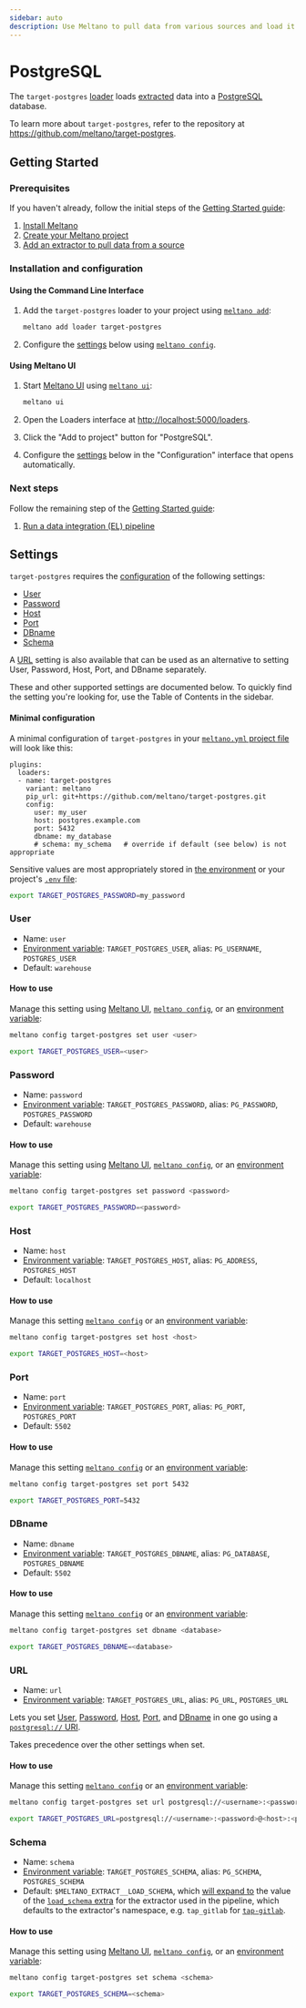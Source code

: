 ```yaml
---
sidebar: auto
description: Use Meltano to pull data from various sources and load it into PostgreSQL
---
```


# PostgreSQL

The `target-postgres` [loader](/plugins/loaders/) loads [extracted](/plugins/extractors/) data into a [PostgreSQL](https://www.postgresql.org/) database.

To learn more about `target-postgres`, refer to the repository at <https://github.com/meltano/target-postgres>.

## Getting Started

### Prerequisites

If you haven't already, follow the initial steps of the [Getting Started guide](/docs/getting-started.html):

1. [Install Meltano](/docs/getting-started.html#install-meltano)
1. [Create your Meltano project](/docs/getting-started.html#create-your-meltano-project)
1. [Add an extractor to pull data from a source](/docs/getting-started.html#add-an-extractor-to-pull-data-from-a-source)

### Installation and configuration

#### Using the Command Line Interface

1. Add the `target-postgres` loader to your project using [`meltano add`](/docs/command-line-interface.html#add):

    ```bash
    meltano add loader target-postgres
    ```

1. Configure the [settings](#settings) below using [`meltano config`](/docs/command-line-interface.html#config).

#### Using Meltano UI

1. Start [Meltano UI](/docs/ui.html) using [`meltano ui`](/docs/command-line-interface.html#ui):

    ```bash
    meltano ui
    ```

1. Open the Loaders interface at <http://localhost:5000/loaders>.
1. Click the "Add to project" button for "PostgreSQL".
1. Configure the [settings](#settings) below in the "Configuration" interface that opens automatically.

### Next steps

Follow the remaining step of the [Getting Started guide](/docs/getting-started.html):

1. [Run a data integration (EL) pipeline](/docs/getting-started.html#run-a-data-integration-el-pipeline)

## Settings

`target-postgres` requires the [configuration](/docs/configuration.html) of the following settings:

- [User](#user)
- [Password](#password)
- [Host](#host)
- [Port](#port)
- [DBname](#dbname)
- [Schema](#schema)

A [URL](#url) setting is also available that can be used as an alternative to setting User, Password, Host, Port, and DBname separately.

These and other supported settings are documented below.
To quickly find the setting you're looking for, use the Table of Contents in the sidebar.

#### Minimal configuration

A minimal configuration of `target-postgres` in your [`meltano.yml` project file](/docs/project.html#meltano-yml-project-file) will look like this:

```yml{6-11}
plugins:
  loaders:
  - name: target-postgres
    variant: meltano
    pip_url: git+https://github.com/meltano/target-postgres.git
    config:
      user: my_user
      host: postgres.example.com
      port: 5432
      dbname: my_database
      # schema: my_schema   # override if default (see below) is not appropriate
```

Sensitive values are most appropriately stored in [the environment](/docs/configuration.html#configuring-settings) or your project's [`.env` file](/docs/project.html#env):

```bash
export TARGET_POSTGRES_PASSWORD=my_password
```

### User

- Name: `user`
- [Environment variable](/docs/configuration.html#configuring-settings): `TARGET_POSTGRES_USER`, alias: `PG_USERNAME`, `POSTGRES_USER`
- Default: `warehouse`

#### How to use

Manage this setting using [Meltano UI](#using-meltano-ui), [`meltano config`](/docs/command-line-interface.html#config), or an [environment variable](/docs/configuration.html#configuring-settings):

```bash
meltano config target-postgres set user <user>

export TARGET_POSTGRES_USER=<user>
```

### Password

- Name: `password`
- [Environment variable](/docs/configuration.html#configuring-settings): `TARGET_POSTGRES_PASSWORD`, alias: `PG_PASSWORD`, `POSTGRES_PASSWORD`
- Default: `warehouse`

#### How to use

Manage this setting using [Meltano UI](#using-meltano-ui), [`meltano config`](/docs/command-line-interface.html#config), or an [environment variable](/docs/configuration.html#configuring-settings):

```bash
meltano config target-postgres set password <password>

export TARGET_POSTGRES_PASSWORD=<password>
```

### Host

- Name: `host`
- [Environment variable](/docs/configuration.html#configuring-settings): `TARGET_POSTGRES_HOST`, alias: `PG_ADDRESS`, `POSTGRES_HOST`
- Default: `localhost`

#### How to use

Manage this setting [`meltano config`](/docs/command-line-interface.html#config) or an [environment variable](/docs/configuration.html#configuring-settings):

```bash
meltano config target-postgres set host <host>

export TARGET_POSTGRES_HOST=<host>
```

### Port

- Name: `port`
- [Environment variable](/docs/configuration.html#configuring-settings): `TARGET_POSTGRES_PORT`, alias: `PG_PORT`, `POSTGRES_PORT`
- Default: `5502`

#### How to use

Manage this setting [`meltano config`](/docs/command-line-interface.html#config) or an [environment variable](/docs/configuration.html#configuring-settings):

```bash
meltano config target-postgres set port 5432

export TARGET_POSTGRES_PORT=5432
```

### DBname

- Name: `dbname`
- [Environment variable](/docs/configuration.html#configuring-settings): `TARGET_POSTGRES_DBNAME`, alias: `PG_DATABASE`, `POSTGRES_DBNAME`
- Default: `5502`

#### How to use

Manage this setting [`meltano config`](/docs/command-line-interface.html#config) or an [environment variable](/docs/configuration.html#configuring-settings):

```bash
meltano config target-postgres set dbname <database>

export TARGET_POSTGRES_DBNAME=<database>
```

### URL

- Name: `url`
- [Environment variable](/docs/configuration.html#configuring-settings): `TARGET_POSTGRES_URL`, alias: `PG_URL`, `POSTGRES_URL`

Lets you set [User](#user), [Password](#password), [Host](#host), [Port](#port), and [DBname](#dbname) in one go using a [`postgresql://` URI](https://docs.sqlalchemy.org/en/13/core/engines.html#postgresql).

Takes precedence over the other settings when set.

#### How to use

Manage this setting [`meltano config`](/docs/command-line-interface.html#config) or an [environment variable](/docs/configuration.html#configuring-settings):

```bash
meltano config target-postgres set url postgresql://<username>:<password>@<host>:<port>/<database>

export TARGET_POSTGRES_URL=postgresql://<username>:<password>@<host>:<port>/<database>
```

### Schema

- Name: `schema`
- [Environment variable](/docs/configuration.html#configuring-settings): `TARGET_POSTGRES_SCHEMA`, alias: `PG_SCHEMA`, `POSTGRES_SCHEMA`
- Default: `$MELTANO_EXTRACT__LOAD_SCHEMA`, which [will expand to](/docs/configuration.html#expansion-in-setting-values) the value of the [`load_schema` extra](/docs/plugins.html#load-schema-extra) for the extractor used in the pipeline, which defaults to the extractor's namespace, e.g. `tap_gitlab` for [`tap-gitlab`](/plugins/extractors/gitlab.html).

#### How to use

Manage this setting using [Meltano UI](#using-meltano-ui), [`meltano config`](/docs/command-line-interface.html#config), or an [environment variable](/docs/configuration.html#configuring-settings):

```bash
meltano config target-postgres set schema <schema>

export TARGET_POSTGRES_SCHEMA=<schema>
```

